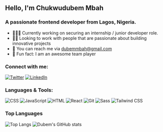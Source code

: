 ## Hello, I'm Chukwudubem Mbah

### A passionate frontend developer from Lagos, Nigeria.

* 👨🏾‍💻 Currently working on securing an internship / junior developer role.
* 👬🏾 Looking to work with people that are passionate about building innovative projects
* 💬 You can reach me via dubemmbah@gmail.com
* 🤩 Fun fact: I am an awesome team player


### Connect with me:
[![Twitter](https://img.shields.io/twitter/follow/your_twitter_handle?style=social)](https://twitter.com/dubem_mbah)
[![LinkedIn](https://img.shields.io/badge/LinkedIn-Connect-blue)](https://www.linkedin.com/in/dubem-mbah/)

### Languages & Tools: 
![CSS](https://img.shields.io/badge/-CSS-1572B6?style=flat-square&logo=css3&logoColor=white)
![JavaScript](https://img.shields.io/badge/-JavaScript-F7DF1E?style=flat-square&logo=javascript&logoColor=black)
![HTML](https://img.shields.io/badge/-HTML-E34F26?style=flat-square&logo=html5&logoColor=white)
![React](https://img.shields.io/badge/-React-61DAFB?style=flat-square&logo=react&logoColor=white)
![Git](https://img.shields.io/badge/-Git-F05032?style=flat-square&logo=git&logoColor=white)
![Sass](https://img.shields.io/badge/-Sass-CC6699?style=flat-square&logo=sass&logoColor=white)
![Tailwind CSS](https://img.shields.io/badge/-Tailwind_CSS-38B2AC?style=flat-square&logo=tailwind-css&logoColor=white)

### Top Languages
![Top Langs](https://github-readme-stats.vercel.app/api/top-langs/?username=anuraghazra&hide_progress=true)
![Dubem's GitHub stats](https://github-readme-stats.vercel.app/api?username=dubemmbah&show=reviews)
